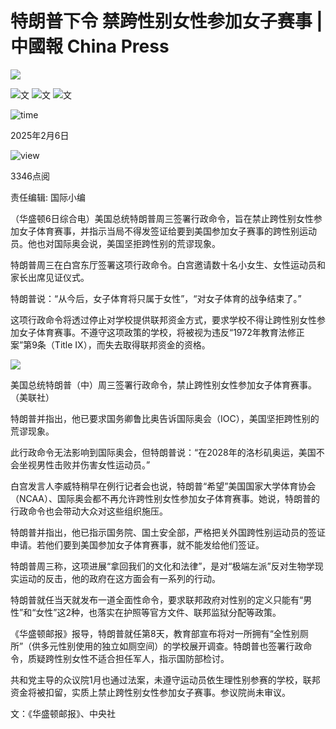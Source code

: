 # 特朗普下令 禁跨性别女性参加女子赛事 | 中國報 China Press

![](https://mc.yandex.ru/watch/95595818)

![文](/public_v3/resources/images/font_minus.svg) ![文](/public_v3/resources/images/letter_chinese_a_icon.svg) ![文](/public_v3/resources/images/font_plus.svg)

![time](/public_v3/resources/images/time_dark.svg)

2025年2月6日

![view](/public_v3/resources/images/eye_dark.svg)

3346点阅

责任编辑: 国际小编

（华盛顿6日综合电）美国总统特朗普周三签署行政命令，旨在禁止跨性别女性参加女子体育赛事，并指示当局不得发签证给要到美国参加女子赛事的跨性别运动员。他也对国际奥会说，美国坚拒跨性别的荒谬现象。

特朗普周三在白宫东厅签署这项行政命令。白宫邀请数十名小女生、女性运动员和家长出席见证仪式。

特朗普说：“从今后，女子体育将只属于女性”，“对女子体育的战争结束了。”

这项行政命令将透过停止对学校提供联邦资金方式，要求学校不得让跨性别女性参加女子体育赛事。不遵守这项政策的学校，将被视为违反“1972年教育法修正案”第9条（Title IX），而失去取得联邦资金的资格。

![](https://www.chinapress.com.my/wp-content/uploads/2025/02/20250206-my-21-Trump_Trans_Athletes_75409-a4b6e-600x401.jpg)

美国总统特朗普（中）周三签署行政命令，禁止跨性别女性参加女子体育赛事。（美联社）

特朗普并指出，他已要求国务卿鲁比奥告诉国际奥会（IOC），美国坚拒跨性别的荒谬现象。

此行政命令无法影响到国际奥会，但特朗普说：“在2028年的洛杉矶奥运，美国不会坐视男性击败并伤害女性运动员。”

白宫发言人李威特稍早在例行记者会也说，特朗普“希望”美国国家大学体育协会（NCAA）、国际奥会都不再允许跨性别女性参加女子体育赛事。她说，特朗普的行政命令也会带动大众对这些组织施压。

特朗普并指出，他已指示国务院、国土安全部，严格把关外国跨性别运动员的签证申请。若他们要到美国参加女子体育赛事，就不能发给他们签证。

特朗普周三称，这项进展“拿回我们的文化和法律”，是对“极端左派”反对生物学现实运动的反击，他的政府在这方面会有一系列的行动。

特朗普就任当天就发布一道全面性命令，要求联邦政府对性别的定义只能有“男性”和“女性”这2种，也落实在护照等官方文件、联邦监狱分配等政策。

《华盛顿邮报》报导，特朗普就任第8天，教育部宣布将对一所拥有“全性别厕所”（供多元性别使用的独立如厕空间）的学校展开调查。特朗普也签署行政命令，质疑跨性别女性不适合担任军人，指示国防部检讨。

共和党主导的众议院1月也通过法案，未遵守运动员依生理性别参赛的学校，联邦资金将被扣留，实质上禁止跨性别女性参加女子赛事。参议院尚未审议。

文：《华盛顿邮报》、中央社